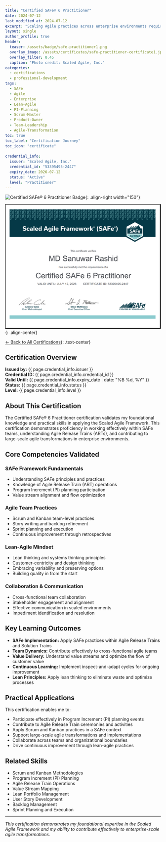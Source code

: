 ```yaml
---
title: "Certified SAFe® 6 Practitioner"
date: 2024-07-12
last_modified_at: 2024-07-12
excerpt: "Scaling Agile practices across enterprise environments requires more than theory—it demands practical expertise in leading transformation. My SAFe® 6 Practitioner certification journey provided deep insights into Lean-Agile principles, PI Planning, and delivering value at scale in complex organizational structures."
layout: single
author_profile: true
header:
  teaser: /assets/badge/safe-practitioner1.png
  overlay_image: /assets/certificates/safe-practitioner-certificate1.jpg
  overlay_filter: 0.45
  caption: "Photo credit: Scaled Agile, Inc."
categories:
  - certifications
  - professional-development
tags:
  - SAFe
  - Agile
  - Enterprise
  - Lean-Agile
  - PI-Planning
  - Scrum-Master
  - Product-Owner
  - Team-Leadership
  - Agile-Transformation
toc: true
toc_label: "Certification Journey"
toc_icon: "certificate"

credential_info:
  issuer: "Scaled Agile, Inc."
  credential_id: "53395495-2447"
  expiry_date: 2026-07-12
  status: "Active"
  level: "Practitioner"
---
```


![Certified SAFe® 6 Practitioner Badge](/assets/badge/safe-practitioner.png){: .align-right width="150"}

![SAFe Practitioner Certificate](/assets/certificates/safe-practitioner-certificate.jpg)
{: .align-center}

[← Back to All Certifications](/certifications/){: .text-center}

## Certification Overview

**Issued by:** {{ page.credential_info.issuer }}  
**Credential ID:** {{ page.credential_info.credential_id }}  
**Valid Until:** {{ page.credential_info.expiry_date | date: "%B %d, %Y" }}  
**Status:** {{ page.credential_info.status }}  
**Level:** {{ page.credential_info.level }}

## About This Certification

The Certified SAFe® 6 Practitioner certification validates my foundational knowledge and practical skills in applying the Scaled Agile Framework. This certification demonstrates proficiency in working effectively within SAFe teams, understanding Agile Release Trains (ARTs), and contributing to large-scale agile transformations in enterprise environments.

## Core Competencies Validated

### SAFe Framework Fundamentals
- Understanding SAFe principles and practices  
- Knowledge of Agile Release Train (ART) operations  
- Program Increment (PI) planning participation  
- Value stream alignment and flow optimization  

### Agile Team Practices
- Scrum and Kanban team-level practices  
- Story writing and backlog refinement  
- Sprint planning and execution  
- Continuous improvement through retrospectives  

### Lean-Agile Mindset
- Lean thinking and systems thinking principles  
- Customer-centricity and design thinking  
- Embracing variability and preserving options  
- Building quality in from the start  

### Collaboration & Communication
- Cross-functional team collaboration  
- Stakeholder engagement and alignment  
- Effective communication in scaled environments  
- Impediment identification and resolution  

## Key Learning Outcomes

- **SAFe Implementation:** Apply SAFe practices within Agile Release Trains and Solution Trains  
- **Team Dynamics:** Contribute effectively to cross-functional agile teams  
- **Value Delivery:** Understand value streams and optimize the flow of customer value  
- **Continuous Learning:** Implement inspect-and-adapt cycles for ongoing improvement  
- **Lean Principles:** Apply lean thinking to eliminate waste and optimize processes  

## Practical Applications

This certification enables me to:  
- Participate effectively in Program Increment (PI) planning events  
- Contribute to Agile Release Train ceremonies and activities  
- Apply Scrum and Kanban practices in a SAFe context  
- Support large-scale agile transformations and implementations  
- Collaborate across teams and organizational boundaries  
- Drive continuous improvement through lean-agile practices  

## Related Skills

- Scrum and Kanban Methodologies  
- Program Increment (PI) Planning  
- Agile Release Train Operations  
- Value Stream Mapping  
- Lean Portfolio Management  
- User Story Development  
- Backlog Management  
- Sprint Planning and Execution  

---

*This certification demonstrates my foundational expertise in the Scaled Agile Framework and my ability to contribute effectively to enterprise-scale agile transformations.*
